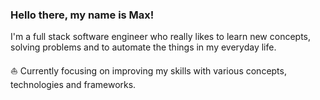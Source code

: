 ### Hello there, my name is Max!

I'm a full stack software engineer who really likes to learn new concepts, solving problems and to automate the things in my everyday life.

⛵ Currently focusing on improving my skills with various concepts, technologies and frameworks.

